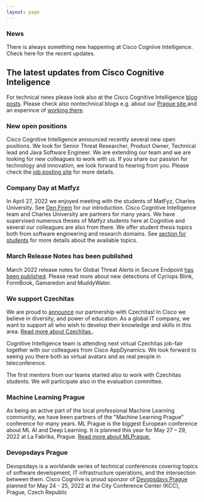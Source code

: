 ```yaml
---
layout: page
---
```


<script>
    import Banner from '../lib/Banner.svelte';
    import Section from '../lib/Section.svelte';
</script>

<Banner img="img/banner-news.jpg">

### News

There is always something new happening at Cisco Cogniive Intelligence.
Check here for the recent updates. 

</Banner>

<Section>


# The latest updates from Cisco Cognitive Inteligence

For technical news please look also at the Cisco Cognitive Intelligence [blog posts](https://blogs.cisco.com/tag/cognitive-intelligence). Please check also nontechnical blogs e.g. about our [Prague site ](https://blogs.cisco.com/wearecisco/getting-to-know-cisco-prague) and an experince of [working there](hhttps://blogs.cisco.com/wearecisco/how-cisco-boosted-my-confidence).

### New open positions
Cisco Cognitive Intelligence announced recently several new open positions. We look for Senior Threat Researcher, Product Owner, Technical lead and Java Software Engineer. We are extending our team and we are looking for new colleagues to work with us. If you share our passion for technology and innovation, we look forward to hearing from you. 
Please check the [job posting site](https://jobs.cisco.com/jobs/SearchJobs/cognitiveintelligence) for more details.

### Company Day at Matfyz
In April 27, 2022 we enjoyed meeting with the students of MatFyz, Charles University. See [Den Firem](https://dnyfirem.matfyz.cz/katalog) for our introduction. Cisco Cognitive Intelligence team and Charles University are partners for many years. We have supervised numerous theses of Matfyz students here at Cognitive and several our colleagues are also from there. We offer student thesis topics both from software engineering and research domains. See [section for students](https://cognitive-intelligence.github.io/cognitive-web/#/students) for more details about the available topics.

### March Release Notes has been published
March 2022 release notes for Global Threat Alerts in Secure Endpoint 
[has been published](https://www.cisco.com/c/en/us/td/docs/security/amp/endpoints/global-threat-alerts-in-secure-endpoint/m_mar-2022.html). Please read more about new detections of Cyclops Blink, FormBook, Gamaredon and MuddyWater.

### We support Czechitas
We are proud to [announce](https://www.cisco.com/c/cs_cz/training-events/appdynamics/support-czechitas.html) our partnership with Czechitas! In Cisco we believe in diversity, and power of education. As a global IT company, we want to support all who wish to develop their knowledge and skills in this area. [Read more about Czechitas.](https://www.czechitas.cz/en/about-czechitas).

Cognitive Intelligence team is attending next virtual Czechitas job-fair together with our colleagues from Cisco AppDynamics. We look forward to seeing you there both as virtual avatars and as real people in teleconference.

The first mentors from our teams started also to work with Czechitas students. We will participate also in the evaluation committee.

### Machine Learning Prague
As being an active part of the local professional Machine Learning community, we have been partners of the "Machine Learning Prague" conference for many years. ML Prague is the biggest European conference about ML AI and Deep Learning.
It is planned this year for May 27 – 29, 2022 at La Fabrika, Prague. 
[Read more about MLPrague.](https://www.mlprague.com/#partners)

### Devopsdays Prague
Devopsdays is a worldwide series of technical conferences covering topics of software development, IT infrastructure operations, and the intersection between them. Cisco Cogniive is proud sponzor of [Devopsdays Prague](https://devopsdays.org/events/2022-prague/welcome/) planned for May 24 - 25, 2022 at the City Conference Center (KCC), Prague, Czech Republic


</Section>
